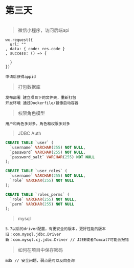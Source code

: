 # 第三天

```
```

> 微信小程序，访问后端api
```
wx.request({
  url: ""
, data: { code: res.code }
, success: () => {
  
  }
})

申请后获得appid
```

> 打包数据库
```
发布部署 建立项目下的文件夹，重新打包
开发环境 通过Dockerfile/镜像启动容器
```

> 权限角色模型
```
用户和角色多对多，角色和权限多对多
```

> JDBC Auth
```sql
CREATE TABLE `user` (
  `username` VARCHAR(255) NOT NULL,
  `password` VARCHAR(255) NOT NULL,
  `password_salt` VARCHAR(255) NOT NULL
);

CREATE TABLE `user_roles` (
  `username` VARCHAR(255) NOT NULL,
  `role` VARCHAR(255) NOT NULL
);

CREATE TABLE `roles_perms` (
  `role` VARCHAR(255) NOT NULL,
  `perm` VARCHAR(255) NOT NULL
);
```

> mysql
```
5.7以后的driver配置，有更安全的版本，更好性能的版本
旧：com.mysql.jdbc.Driver
新：com.mysql.cj.jdbc.Driver // J2EE或者Tomcat7可能会报错
```

> 如何在项目中保存密码
```
md5 // 安全问题，弱点是可以反向查询
```